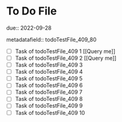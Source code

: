 # To Do File

due:: 2022-09-28

metadatafield:: todoTestFile_409_80

- [ ] Task of todoTestFile_409 1 [[Query me]]
- [ ] Task of todoTestFile_409 2 [[Query me]]
- [ ] Task of todoTestFile_409 3
- [ ] Task of todoTestFile_409 4
- [ ] Task of todoTestFile_409 5
- [ ] Task of todoTestFile_409 6
- [ ] Task of todoTestFile_409 7
- [ ] Task of todoTestFile_409 8
- [ ] Task of todoTestFile_409 9
- [ ] Task of todoTestFile_409 10